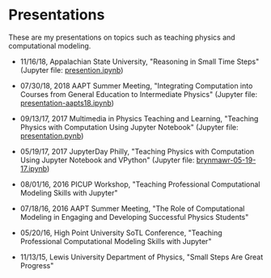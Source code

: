 # Presentations
These are my presentations on topics such as teaching physics and computational modeling.

- 11/16/18, Appalachian State University, "Reasoning in Small Time Steps" (Jupyter file: [presention.ipynb](https://nbviewer.jupyter.org/github/atitus/presentations/blob/master/appstate-11-15-18/presentation.ipynb))

- 07/30/18, 2018 AAPT Summer Meeting, "Integrating Computation into Courses from General Education to Intermediate Physics" (Jupyter file: [presentation-aapts18.ipynb](https://nbviewer.jupyter.org/github/atitus/presentations/blob/master/aapt-s18-07-30-18/presentation-aapts18.ipynb))

- 09/13/17, 2017 Multimedia in Physics Teaching and Learning, "Teaching Physics with Computation Using Jupyter Notebook" (Jupyter file: [presentation.pynb](http://nbviewer.jupyter.org/github/atitus/presentations/blob/master/mptl-09-13-17/presentation.ipynb))

- 05/19/17, 2017 JupyterDay Philly, "Teaching Physics with Computation Using Jupyter Notebook and VPython" (Jupyter file: [brynmawr-05-19-17.ipynb](http://nbviewer.jupyter.org/github/atitus/presentations/blob/master/brynmawr-05-19-17/brynmawr-05-19-17.ipynb))

- 08/01/16, 2016 PICUP Workshop, "Teaching Professional Computational Modeling Skills with Jupyter"

- 07/18/16, 2016 AAPT Summer Meeting, "The Role of Computational Modeling in Engaging and Developing Successful Physics Students"

- 05/20/16, High Point University SoTL Conference, "Teaching Professional Computational Modeling Skills with Jupyter"

- 11/13/15, Lewis University Department of Physics, "Small Steps Are Great Progress"

